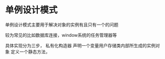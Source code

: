 

# 单例设计模式


单例设计模式主要用于解决对象的实例有且只有一个的问题

较为常见的比如数据库连接，window系统的任务管理器等


具体实现分为三步，
私有化构造器
声明一个变量用户存储类内部所生成的实例对象
定义一个静态方法，








